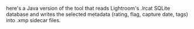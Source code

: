  here's a Java version of the tool that reads Lightroom's .lrcat SQLite database and writes the selected metadata (rating, flag, capture date, tags) into .xmp sidecar files.

